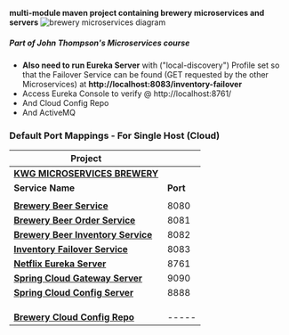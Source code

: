 **multi-module maven project containing brewery microservices and servers**
![brewery microservices diagram](https://raw.githubusercontent.com/kawgh1/kwg-microservices-brewery/master/cloud-config-server-diagram.png)

##### Part of John Thompson's Microservices course

- **Also need to run Eureka Server** with ("local-discovery") Profile set so that the Failover Service can be found (GET requested by the other Microservices)
    at **http://localhost:8083/inventory-failover**
- Access Eureka Console to verify @ http://localhost:8761/
- And Cloud Config Repo
- And ActiveMQ
  

### Default Port Mappings - For Single Host (Cloud)
| Project ||
| --------| -----|
| **[KWG MICROSERVICES BREWERY](https://github.com/kawgh1/kwg-microservices-brewery)** ||
| **Service Name** | **Port** | 
| | |
| **[Brewery Beer Service](https://github.com/kawgh1/mssc-beer-service)** | 8080 |
| **[Brewery Beer Order Service](https://github.com/kawgh1/mssc-beer-order-service)** | 8081 |
| **[Brewery Beer Inventory Service](https://github.com/kawgh1/mssc-beer-inventory-service)** | 8082 |
| **[Inventory Failover Service](https://github.com/kawgh1/mssc-inventory-failover)** | 8083 |
| **[Netflix Eureka Server](https://github.com/kawgh1/brewery-eureka-server)** | 8761
| **[Spring Cloud Gateway Server](https://github.com/kawgh1/mssc-brewery-gateway)** | 9090
| **[Spring Cloud Config Server](https://github.com/kawgh1/mssc-spring-cloud-config-server)** | 8888
| | |
| | |
| | |
| **[Brewery Cloud Config Repo](https://github.com/kawgh1/mssc-brewery-cloud-config-repo)** |  -----|